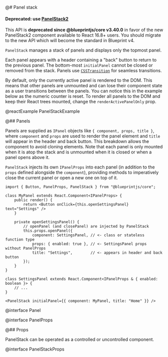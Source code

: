 @# Panel stack

<div class="@ns-callout @ns-intent-danger @ns-icon-error">
    <h4 class="@ns-heading">

Deprecated: use [PanelStack2](#core/components/panel-stack2)

</h4>

This API is **deprecated since @blueprintjs/core v3.40.0** in favor of the new
PanelStack2 component available to React 16.8+ users. You should migrate to the
new API which will become the standard in Blueprint v4.

</div>

`PanelStack` manages a stack of panels and displays only the topmost panel.

Each panel appears with a header containing a "back" button to return to the
previous panel. The bottom-most `initialPanel` cannot be closed or removed from
the stack. Panels use
[`CSSTransition`](http://reactcommunity.org/react-transition-group/css-transition)
for seamless transitions.

By default, only the currently active panel is rendered to the DOM. This means
that other panels are unmounted and can lose their component state as a user
transitions between the panels. You can notice this in the example below as
the numeric counter is reset. To render all panels to the DOM and keep their
React trees mounted, change the `renderActivePanelOnly` prop.

@reactExample PanelStackExample

@## Panels

Panels are supplied as `IPanel` objects like `{ component, props, title }`,
where `component` and `props` are used to render the panel element and `title`
will appear in the header and back button. This breakdown allows the component
to avoid cloning elements. Note that each panel is only mounted when it is atop
the stack and is unmounted when it is closed or when a panel opens above it.

`PanelStack` injects its own `IPanelProps` into each panel (in addition to the
`props` defined alongside the `component`), providing methods to imperatively
close the current panel or open a new one on top of it.

```tsx
import { Button, PanelProps, PanelStack } from "@blueprintjs/core";

class MyPanel extends React.Component<IPanelProps> {
    public render() {
        return <Button onClick={this.openSettingsPanel} text="Settings" />
    }

    private openSettingsPanel() {
        // openPanel (and closePanel) are injected by PanelStack
        this.props.openPanel({
            component: SettingsPanel, // <- class or stateless function type
            props: { enabled: true }, // <- SettingsPanel props without PanelProps
            title: "Settings",        // <- appears in header and back button
        });
    }
}

class SettingsPanel extends React.Component<IPanelProps & { enabled: boolean }> {
    // ...
}

<PanelStack initialPanel={{ component: MyPanel, title: "Home" }} />
```

@interface Panel

@interface PanelProps

@## Props

PanelStack can be operated as a controlled or uncontrolled component.

@interface PanelStackProps

